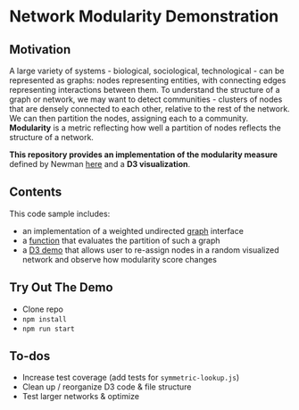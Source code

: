 # Network Modularity Demonstration

## Motivation
A large variety of systems - biological, sociological, technological - can be represented as graphs: nodes representing entities, with connecting edges representing interactions between them. To understand the structure of a graph or network, we may want to detect communities - clusters of nodes that are densely connected to each other, relative to the rest of the network. We can then partition the nodes, assigning each to a community. **Modularity** is a metric reflecting how well a partition of nodes reflects the structure of a network.

**This repository provides an implementation of the modularity measure** defined by Newman
[here](https://arxiv.org/pdf/1606.02319.pdf) and a **D3 visualization**.

## Contents
This code sample includes:
* an implementation of a weighted undirected [graph](src/graph.js) interface
* a [function](src/modularity.js) that evaluates the partition of such a graph
* a [D3 demo](viz/) that allows user to re-assign nodes in a random visualized network and observe how modularity score changes

## Try Out The Demo
* Clone repo
* `npm install`
* `npm run start`

## To-dos
* Increase test coverage (add tests for `symmetric-lookup.js`)
* Clean up / reorganize D3 code & file structure
* Test larger networks & optimize
